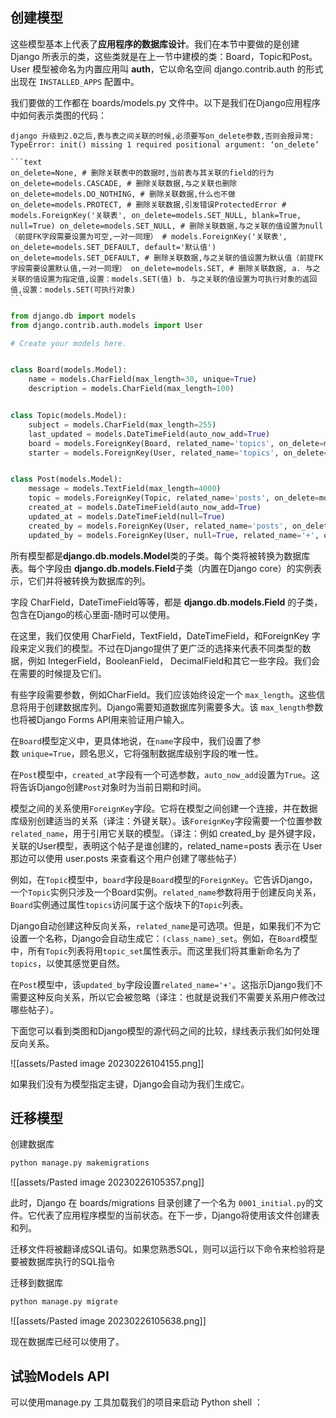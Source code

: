 ## 创建模型

这些模型基本上代表了**应用程序的数据库设计**。我们在本节中要做的是创建 Django 所表示的类，这些类就是在上一节中建模的类：Board，Topic和Post。User 模型被命名为内置应用叫 **auth**，它以命名空间 django.contrib.auth 的形式出现在 `INSTALLED_APPS` 配置中。

我们要做的工作都在 boards/models.py 文件中。以下是我们在Django应用程序中如何表示类图的代码：

````ad-warning
django 升级到2.0之后,表与表之间关联的时候,必须要写on_delete参数,否则会报异常:  
TypeError: init() missing 1 required positional argument: ‘on_delete’

```text
on_delete=None, # 删除关联表中的数据时,当前表与其关联的field的行为 on_delete=models.CASCADE, # 删除关联数据,与之关联也删除 on_delete=models.DO_NOTHING, # 删除关联数据,什么也不做 on_delete=models.PROTECT, # 删除关联数据,引发错误ProtectedError # models.ForeignKey('关联表', on_delete=models.SET_NULL, blank=True, null=True) on_delete=models.SET_NULL, # 删除关联数据,与之关联的值设置为null（前提FK字段需要设置为可空,一对一同理） # models.ForeignKey('关联表', on_delete=models.SET_DEFAULT, default='默认值') on_delete=models.SET_DEFAULT, # 删除关联数据,与之关联的值设置为默认值（前提FK字段需要设置默认值,一对一同理） on_delete=models.SET, # 删除关联数据, a. 与之关联的值设置为指定值,设置：models.SET(值) b. 与之关联的值设置为可执行对象的返回值,设置：models.SET(可执行对象)
```

````



```python
from django.db import models
from django.contrib.auth.models import User

# Create your models here.


class Board(models.Model):
    name = models.CharField(max_length=30, unique=True)
    description = models.CharField(max_length=100)


class Topic(models.Model):
    subject = models.CharField(max_length=255)
    last_updated = models.DateTimeField(auto_now_add=True)
    board = models.ForeignKey(Board, related_name='topics', on_delete=models.DO_NOTHING)
    starter = models.ForeignKey(User, related_name='topics', on_delete=models.DO_NOTHING)


class Post(models.Model):
    message = models.TextField(max_length=4000)
    topic = models.ForeignKey(Topic, related_name='posts', on_delete=models.DO_NOTHING)
    created_at = models.DateTimeField(auto_now_add=True)
    updated_at = models.DateTimeField(null=True)
    created_by = models.ForeignKey(User, related_name='posts', on_delete=models.DO_NOTHING)
    updated_by = models.ForeignKey(User, null=True, related_name='+', on_delete=models.DO_NOTHING)
```


所有模型都是**django.db.models.Model**类的子类。每个类将被转换为数据库表。每个字段由 **django.db.models.Field**子类（内置在Django core）的实例表示，它们并将被转换为数据库的列。

字段 CharField，DateTimeField等等，都是 **django.db.models.Field** 的子类，包含在Django的核心里面-随时可以使用。

在这里，我们仅使用 CharField，TextField，DateTimeField，和ForeignKey 字段来定义我们的模型。不过在Django提供了更广泛的选择来代表不同类型的数据，例如 IntegerField，BooleanField， DecimalField和其它一些字段。我们会在需要的时候提及它们。

有些字段需要参数，例如CharField。我们应该始终设定一个 `max_length`。这些信息将用于创建数据库列。Django需要知道数据库列需要多大。该 `max_length`参数也将被Django Forms API用来验证用户输入。

在`Board`模型定义中，更具体地说，在`name`字段中，我们设置了参数 `unique=True`，顾名思义，它将强制数据库级别字段的唯一性。

在`Post`模型中，`created_at`字段有一个可选参数，`auto_now_add`设置为`True`。这将告诉Django创建`Post`对象时为当前日期和时间。

模型之间的关系使用`ForeignKey`字段。它将在模型之间创建一个连接，并在数据库级别创建适当的关系（译注：外键关联）。该`ForeignKey`字段需要一个位置参数`related_name`，用于引用它关联的模型。（译注：例如 created_by 是外键字段，关联的User模型，表明这个帖子是谁创建的，related_name=posts 表示在 User 那边可以使用 user.posts 来查看这个用户创建了哪些帖子）

例如，在`Topic`模型中，`board`字段是`Board`模型的`ForeignKey`。它告诉Django，一个`Topic`实例只涉及一个Board实例。`related_name`参数将用于创建反向关系，`Board`实例通过属性`topics`访问属于这个版块下的`Topic`列表。

Django自动创建这种反向关系，`related_name`是可选项。但是，如果我们不为它设置一个名称，Django会自动生成它：`(class_name)_set`。例如，在`Board`模型中，所有`Topic`列表将用`topic_set`属性表示。而这里我们将其重新命名为了`topics`，以使其感觉更自然。

在`Post`模型中，该`updated_by`字段设置`related_name='+'`。这指示Django我们不需要这种反向关系，所以它会被忽略（译注：也就是说我们不需要关系用户修改过哪些帖子）。

下面您可以看到类图和Django模型的源代码之间的比较，绿线表示我们如何处理反向关系。

![[assets/Pasted image 20230226104155.png]]

如果我们没有为模型指定主键，Django会自动为我们生成它。

## 迁移模型

创建数据库

```bash
python manage.py makemigrations
```

![[assets/Pasted image 20230226105357.png]]

此时，Django 在 boards/migrations 目录创建了一个名为 `0001_initial.py`的文件。它代表了应用程序模型的当前状态。在下一步，Django将使用该文件创建表和列。

迁移文件将被翻译成SQL语句。如果您熟悉SQL，则可以运行以下命令来检验将是要被数据库执行的SQL指令

迁移到数据库

```bash
python manage.py migrate
```

![[assets/Pasted image 20230226105638.png]]

现在数据库已经可以使用了。

## 试验Models API

可以使用manage.py 工具加载我们的项目来启动 Python shell ：